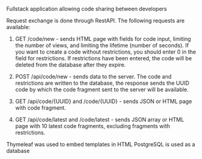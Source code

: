 Fullstack application allowing code sharing between developers

Request exchange is done through RestAPI. The following requests are available:

1) GET /code/new - sends HTML page with fields for code input, limiting the number of views, and limiting the lifetime (number of seconds). If you want to create a code without restrictions, you should enter 0 in the field for restrictions. If restrictions have been entered, the code will be deleted from the database after they expire.

2) POST /api/code/new - sends data to the server. The code and restrictions are written to the database, the response sends the UUID code by which the code fragment sent to the server will be available.

3) GET /api/code/{UUID} and /code/{UUID} - sends JSON or HTML page with code fragment.

4) GET /api/code/latest and /code/latest - sends JSON array or HTML page with 10 latest code fragments, excluding fragments with restrictions.

Thymeleaf was used to embed templates in HTML
PostgreSQL is used as a database